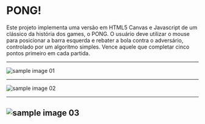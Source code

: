 # PONG!
Este projeto implementa uma versão em HTML5 Canvas e Javascript de um clássico da história dos games, o PONG. O usuário deve utilizar o mouse para posicionar a barra esquerda e rebater a bola contra o adversário, controlado por um algoritmo simples. Vence aquele que completar cinco pontos primeiro em cada partida.

---
![sample image 01](https://github.com/yurialeksndr/pong-javascript/blob/master/sampleimages/sample01.jpg)


---
![sample image 02](https://github.com/yurialeksndr/pong-javascript/blob/master/sampleimages/sample02.jpg)


---
![sample image 03](https://github.com/yurialeksndr/pong-javascript/blob/master/sampleimages/sample03.jpg)
---